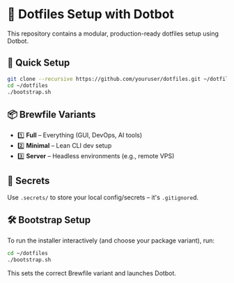 # 🧩 Dotfiles Setup with Dotbot

This repository contains a modular, production-ready dotfiles setup using Dotbot.

## 🚀 Quick Setup

```bash
git clone --recursive https://github.com/youruser/dotfiles.git ~/dotfiles
cd ~/dotfiles
./bootstrap.sh
```

## 📦 Brewfile Variants

- 1️⃣ **Full** – Everything (GUI, DevOps, AI tools)
- 2️⃣ **Minimal** – Lean CLI dev setup
- 3️⃣ **Server** – Headless environments (e.g., remote VPS)

## 🔐 Secrets

Use `.secrets/` to store your local config/secrets – it's `.gitignore`d.

## 🛠️ Bootstrap Setup

To run the installer interactively (and choose your package variant), run:

```bash
cd ~/dotfiles
./bootstrap.sh
```

This sets the correct Brewfile variant and launches Dotbot.
